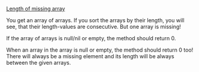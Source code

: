 [Length of missing array](https://www.codewars.com/kata/57b6f5aadb5b3d0ae3000611)

You get an array of arrays.
If you sort the arrays by their length, you will see, that their length-values are consecutive.
But one array is missing!


If the array of arrays is null/nil or empty, the method should return 0.

When an array in the array is null or empty, the method should return 0 too!
There will always be a missing element and its length will be always between the given arrays.
